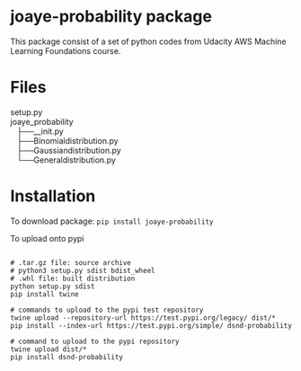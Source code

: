 # joaye-probability package

This package consist of a set of python codes from Udacity AWS Machine Learning Foundations course.

# Files

 setup.py\
 joaye_probability\
 &nbsp;&nbsp;&nbsp;├──__init.py\
 &nbsp;&nbsp;&nbsp;├──Binomialdistribution.py\
 &nbsp;&nbsp;&nbsp;├──Gaussiandistribution.py\
 &nbsp;&nbsp;&nbsp;└──Generaldistribution.py

# Installation
To download package:
`pip install joaye-probability`

To upload onto pypi
```cd binomial_package_files

# .tar.gz file: source archive
# python3 setup.py sdist bdist_wheel
# .whl file: built distribution
python setup.py sdist
pip install twine

# commands to upload to the pypi test repository
twine upload --repository-url https://test.pypi.org/legacy/ dist/*
pip install --index-url https://test.pypi.org/simple/ dsnd-probability

# command to upload to the pypi repository
twine upload dist/*
pip install dsnd-probability


